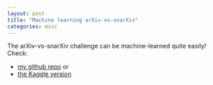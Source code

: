 ```yaml
---
layout: post
title: "Machine learning arXiv-vs-snarXiv"
categories: misc
---
```


The arXiv-vs-snarXiv challenge can be machine-learned quite easily!  
Check:
- [my github repo](https://github.com/Frederic-vW/arXiv-vs-snarXiv) or
- [the Kaggle version](https://www.kaggle.com/code/frederic2016/snarxiv-learn)
